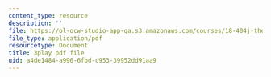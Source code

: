 ```yaml
---
content_type: resource
description: ''
file: https://ol-ocw-studio-app-qa.s3.amazonaws.com/courses/18-404j-theory-of-computation-fall-2020/a4de1484a9966fbdc95339952dd91aa9_eEXSv0jChO4.pdf
file_type: application/pdf
resourcetype: Document
title: 3play pdf file
uid: a4de1484-a996-6fbd-c953-39952dd91aa9
---
```

